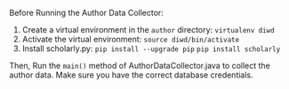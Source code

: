 Before Running the Author Data Collector:
1. Create a virtual environment in the `author` directory:
`virtualenv diwd`
2. Activate the virtual environment:
`source diwd/bin/activate`
3. Install scholarly.py:
`pip install --upgrade pip`
`pip install scholarly`

Then, Run the `main()` method of AuthorDataCollector.java to collect the author data. Make sure you have the correct database credentials.